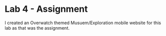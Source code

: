# Lab 4 - Assignment 

I created an Overwatch themed Musuem/Exploration mobile website for this lab as that was the assignment.